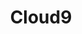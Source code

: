 ---
blog: https://c9.io/blog
colors:
- '#00A8E9'
facebook: https://www.facebook.com/Cloud9IDE
git: https://github.com/c9
images:
- c9-ar21.svg
- c9-icon.svg
logohandle: c9
sort: cloud9
title: Cloud9
twitter: https://x.com/cloud9ide
website: https://c9.io/
wikipedia: https://en.wikipedia.org/wiki/Cloud9_IDE
---